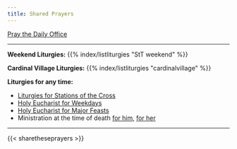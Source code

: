 ```yaml
---
title: Shared Prayers
---
```


[Pray the Daily Office](daily/)

------

<!-- 
**Liturgies for Holy Week**
{{% index/listliturgies "StT holyweek" 2023-04 %}}
-->


**Weekend Liturgies:** 
{{% index/listliturgies "StT weekend" %}}

<!--
**Weekday Liturgies:**
{{% index/listliturgies "StT weekday" %}}
-->

<!--
**Rowan Liturgies:**
{{% index/listliturgies "tecatru" %}}
-->
**Cardinal Village Liturgies:**
{{% index/listliturgies "cardinalvillage" %}}

**Liturgies for any time:**
- [Liturgies for Stations of the Cross](other/stations)
- [Holy Eucharist for Weekdays](archive/he-covid-weekday)
- [Holy Eucharist for Major Feasts](archive/he-covid-feasts)
- Ministration at the time of death [for him](archive/occasions/atdeath-m), [for her](archive/occasions/atdeath-f)

------------

{{< sharetheseprayers >}}
